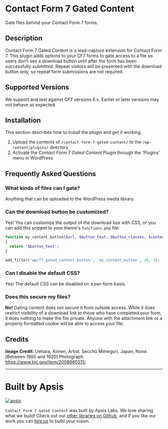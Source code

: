 # Contact Form 7 Gated Content

Gate files behind your Contact Form 7 forms.

## Description

Contact Form 7 Gated Content is a lead-capture extension for Contact Form 7. This plugin adds options to your CF7 forms to gate access to a file so users don\'t see a download button until after the form has been successfully submitted. Repeat visitors will be presented with the download button only, so repeat form submissions are not required.

## Supported Versions

We support and test against CF7 versions 6.x. Earlier or later versions may not behave as expected.

## Installation

This section describes how to install the plugin and get it working.

1. Upload the contents of `/contact-form-7-gated-content/` to the `/wp-content/plugins/` directory
2. Activate the *Contact Form 7 Gated Content* Plugin through the \'Plugins\' menu in WordPress

## Frequently Asked Questions

### What kinds of files can I gate?

Anything that can be uploaded to the WordPress media library.

### Can the download button be customized?

Yes! You can customize the output of the download box with CSS, or you can add this snippet to your theme\'s `functions.php` file:

```php
function my_content_button($url, $button_text, $button_classes, $content)
{
  return "$button_text";
}

add_filter('wpcf7_gated_content_button', 'my_content_button', 10, 3);
```

### Can I disable the default CSS?

Yes! The default CSS can be disabled on a per-form basis.

### Does this secure my files?

**No!** Gating content does not secure it from outside access. While it does restrict visibility of a download link to those who have completed your form, it does nothing to make the file private. Anyone with the attachment link or a properly formatted cookie will be able to access your file.


## Credits

**Image Credit:**  Uehara, Konen, Artist. Secchū Mimeguri. Japan, None. [Between 1900 and 1920] Photograph. https://www.loc.gov/item/2008660511/.

---

# Built by Apsis

[![apsis](https://s3-us-west-2.amazonaws.com/apsiscdn/apsis.png)](https://www.apsis.io)

`Contact Form 7 Gated Content` was built by Apsis Labs. We love sharing what we build! Check out our [other libraries on Github](https://github.com/apsislabs), and if you like our work you can [hire us](https://www.apsis.io/work-with-us/) to build your vision.
